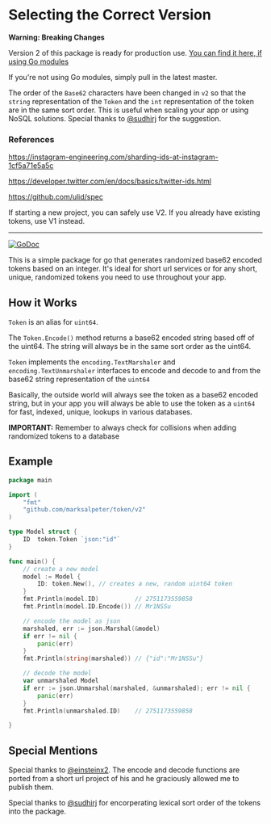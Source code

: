 # Selecting the Correct Version

**Warning: Breaking Changes**

Version 2 of this package is ready for production use. [You can find it here, if using Go modules](https://github.com/marksalpeter/token/blob/master/v2)

If you're not using Go modules, simply pull in the latest master.

The order of the `Base62` characters have been changed in `v2` so that the `string` representation of the `Token` and the `int` representation of the token are in the same sort order. This is useful when scaling your app or using NoSQL solutions. Special thanks to [@sudhirj](https://github.com/sudhirj) for the suggestion.

### References

https://instagram-engineering.com/sharding-ids-at-instagram-1cf5a71e5a5c

https://developer.twitter.com/en/docs/basics/twitter-ids.html

https://github.com/ulid/spec

If starting a new project, you can safely use V2. If you already have existing tokens, use V1 instead.

---

[![GoDoc](https://godoc.org/github.com/golang/gddo?status.svg)](http://godoc.org/github.com/marksalpeter/token/v2)

This is a simple package for go that generates randomized base62 encoded tokens based on an integer. It's ideal for short url services or for any short, unique, randomized tokens you need to use throughout your app.

## How it Works

`Token` is an alias for `uint64`.

The `Token.Encode()` method returns a base62 encoded string based off of the uint64. The string will always be in the same sort order as the uint64.

`Token` implements the `encoding.TextMarshaler` and `encoding.TextUnmarshaler` interfaces to encode and decode to and from the base62 string representation of the `uint64`

Basically, the outside world will always see the token as a base62 encoded string, but in your app you will always be able to use the token as a `uint64` for fast, indexed, unique, lookups in various databases.

**IMPORTANT:** Remember to always check for collisions when adding randomized tokens to a database

## Example

```go
package main

import (
	"fmt"
	"github.com/marksalpeter/token/v2"
)

type Model struct {
    ID	token.Token `json:"id"`
}

func main() {
	// create a new model
	model := Model {
		ID:	token.New(), // creates a new, random uint64 token
	}
	fmt.Println(model.ID)          // 2751173559858
	fmt.Println(model.ID.Encode()) // Mr1NSSu

	// encode the model as json
	marshaled, err := json.Marshal(&model)
	if err != nil {
		panic(err)
	}
	fmt.Println(string(marshaled)) // {"id":"Mr1NSSu"}

	// decode the model
	var unmarshaled Model
	if err := json.Unmarshal(marshaled, &unmarshaled); err != nil {
		panic(err)
	}
	fmt.Println(unmarshaled.ID)    // 2751173559858

}
```

## Special Mentions

Special thanks to [@einsteinx2](https://github.com/einsteinx2). The encode and decode functions are ported from a short url project of his and he graciously allowed me to publish them.

Special thanks to [@sudhirj](https://github.com/sudhirj) for encorperating lexical sort order of the tokens into the package.
